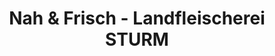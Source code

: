 ---
title: "Nah & Frisch - Landfleischerei STURM"
url: /alberndorf-im-pulkautal/nah-und-frisch-landfleischerei-sturm/
shop: Supermarkt
---